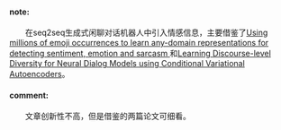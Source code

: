 #### note:
　　在seq2seq生成式闲聊对话机器人中引入情感信息，主要借鉴了[Using millions of emoji occurrences to learn any-domain representations for detecting sentiment, emotion and sarcasm
](https://arxiv.org/abs/1708.00524)和[Learning Discourse-level Diversity for Neural Dialog Models using Conditional Variational Autoencoders](https://arxiv.org/abs/1703.10960)。

#### comment:
　　文章创新性不高，但是借鉴的两篇论文可细看。
